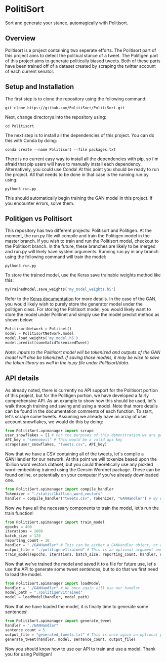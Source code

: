 # PolitiSort
Sort and generate your stance, automagically with Politisort. 

## Overview

Politisort is a project containing two seperate efforts. The Politisort part of this project aims to detect the political stance of a tweet. The Politigen part of this project aims to generate politically biased tweets. Both of these parts have been trained off of a dataset created by scraping the twitter account of each current senator.




## Setup and Installation
The first step is to clone the repository using  the following command:

```
git clone https://github.com/PolitiSort/PolitiSort.git
 ```

Next, change directorys into the repository using:

```
cd Politisort
```

The next step is to install all the dependencies of this project. You can do this with Conda by doing:

``` 
conda create --name Politisort --file packages.txt
```

There is no current easy way to install all the dependencies with pip, so i'm afraid that pip users will have to manually install each dependency. Alternatively, you could use Conda!
At this point you should be ready to run the project. All that needs to be done in that case is the running run.py using:

```
python3 run.py
```

This should automatically begin training the GAN model in this project. If you encounter errors, solve them.

## Politigen vs Politisort

This repository has two different projects: Politisort and Politigen. At the moment, the run.py file will compile and train the Politigen model in the master branch. If you wish to train and run the Politisort model, checkout to the Politisort branch. In the future, these branches are likely to be merged and run.py will likely have system arguments. Running run.py in any branch using the following command will train the model:

```
python3 run.py
```

To store the trained model, use the Keras save trainable weights method like this:

```python
myTrainedModel.save_weights('my_model_weights.h5')
```

Refer to the [Keras documentation](https://keras.io/getting_started/faq/#what-are-my-options-for-saving-models) for more details. In the case of the GAN, you would likely wish to purely store the generator model under the politigen class. For storing the Politisort model, you would likely want to store the model under Politinet and simply use the model predict method as shown below:

```python
PolitisortNetwork = Politnet()
model = PolitisortNetwork.model
model.load_weights('my_model.h5')
model.predict(someValidTokenizedTweet)
```

*Note: inputs to the Politisort model will be tokenized and outputs of the GAN model will also be tokenized. If saving those models, it may be wise to save the token library as well in the io.py file under Politisort/data.*

## API details
As already noted, there is currently no API support for the Politisort portion of this project, but for the Politigen portion, we have developed a fairly comprehensive API.
As an example to show how this should be used, let's walk through training and saving and using a model. Note that more details can be found in the documentation comments of each function. To start, let's scrape some tweets. Assuming we already have an array of user account snowflakes, we would do this by doing:
```python
from PolitiSort.apimanager import scrape
user_snowflakes = [] # For the purposes of this demonstration we are going to pretend that has an array of integer user snowflakes
API_key = "seenoevil" # This would be a valid api key
scrape(user_snowflakes, "tweets.csv", API_key)
```
Now that we have a CSV containing all of the tweets, let's compile a GANHandler for our network. At this point we will tokenize based upon the 1billion word vectors dataset, but you could theoretically use any pickled word-embedding trained using the Gensim Wordnet package. These can be found online, or potentially on your computer if you've already downloaded one.
```python
from PolitiSort.apimanager import compile_handler
Tokenizer = "./static/1billion_word_vectors"
handler = compile_handler("tweets.csv", Tokenizer, "GANHandler") # By excluding the last argument, this function does not save the handler to a file and only returns it
```
Now we have all the necessary components to train the model, let's run the train function!
```python
from PolitiSort.apimanager import train_model
epochs = 400
iterations = 1000
batch_size = 120
reporting_count = 10
handler = "./GANHandler" # This can be either a GANHandler object, or a file path
output_file = "./politigenv1trained" # This is an optional argument and can be excluded if you wish for the model to be only returned
train_model(epochs, iterations, batch_size, reporting_count, handler, output_file)
```
Now that we've trained the model and saved it to a file for future use, let's use the API to generate some tweet sentences, but to do that we first need to load the model.
```python
from PolitiSort.apimanager import loadModel
handler = "./GANHandler" # We once again will use our handler
model_path = "./politigenv1trained"
model = loadModel(handler, model_path)
```
Now that we have loaded the model, it is finally time to generate some sentences!
```python
from PolitiSort.apimanager import generate_tweet
handler = "./GANHandler" 
sentence_count = 5
output_file = "generated_tweets.txt" # This is once again an optional parameter
generate_tweet(handler, model, sentence_count, output_file)
```
Now you should know how to use our API to train and use a model. Thank you for using Politigen!
